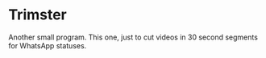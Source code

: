 # Trimster
Another small program. This one, just to cut videos in 30 second segments for WhatsApp statuses.

